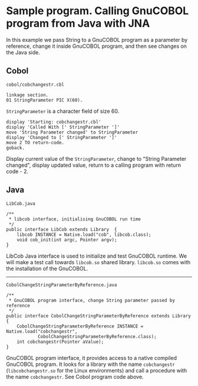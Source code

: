 Sample program. Calling GnuCOBOL program from Java with JNA
==============================

In this example we pass String to a GnuCOBOL program as a parameter by reference, change it inside GnuCOBOL program, and then see changes on the Java side. 

**Cobol**
------


`cobol/cobchangestr.cbl`
```
linkage section.
01 StringParameter PIC X(60).
```
`StringParameter` is a character field of size 60.

```
display 'Starting: cobchangestr.cbl'
display 'Called With [' StringParameter ']'
move 'String Parameter changed' to StringParameter 
display 'Changed to [' StringParameter ']'
move 2 TO return-code.
goback.
```

Display current value of the `StringParameter`, change to "String Parameter changed", display updated value, return to a calling program with
return code - 2.

**Java**
------


`LibCob.java`
```
/**
 * libcob interface, initialising GnuCOBOL run time
 */
public interface LibCob extends Library  {
    libcob INSTANCE = Native.load("cob", libcob.class);
    void cob_init(int argc, Pointer argv);
}
```
LibCob Java interface is used to initialize and test GnuCOBOL runtime. We will make a test call towards `libcob.so` shared library.
`libcob.so` comes with the installation of the GnuCOBOL. 

---

`CobolChangeStringParameterByReference.java` 
```
/**
 * GnuCOBOL program interface, change String parameter passed by reference
 */
public interface CobolChangeStringParameterByReference extends Library {
    CobolChangeStringParameterByReference INSTANCE = Native.load("cobchangestr",
            CobolChangeStringParameterByReference.class);
    int cobchangestr(Pointer aValue);
}
```
GnuCOBOL program interface, it provides access to a native compiled GnuCOBOL program. It looks for a library with the name `cobchangestr` (`libcobchangestr.so` for the Linux environments) and call a procedure with the name `cobchangestr`. See Cobol program code above.
